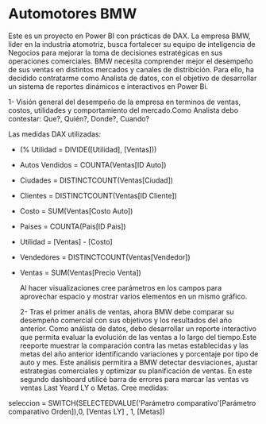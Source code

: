 # Automotores BMW
Este es un proyecto en Power BI con prácticas de DAX.
La empresa BMW, lider en la industria atomotriz, busca fortalecer su equipo de inteligencia de Negocios para mejorar la toma de decisiones estratégicas en sus operaciones comerciales. BMW necesita comprender mejor el desempeño de sus ventas en distintos mercados y canales de distribición.
Para ello, ha decidido contratarme como Analista de datos, con el objetivo de desarrollar un sistema de reportes dinámicos e interactivos en Power Bi.

1- Visión general del desempeño de la empresa en terminos de ventas, costos, utilidades y comportamiento del mercado.Como Analista debo contestar: Que?, Quién?, Donde?, Cuando?

Las medidas DAX utilizadas:

- (% Utilidad = DIVIDE([Utilidad], [Ventas]))

- Autos Vendidos = COUNTA(Ventas[ID Auto])

- Ciudades = DISTINCTCOUNT(Ventas[Ciudad]) 

- Clientes = DISTINCTCOUNT(Ventas[ID Cliente])

- Costo = SUM(Ventas[Costo Auto])

- Paises = COUNTA(Pais[ID Pais])

- Utilidad = [Ventas] - [Costo] 

- Vendedores = DISTINCTCOUNT(Ventas[Vendedor])

- Ventas = SUM(Ventas[Precio Venta])

  Al hacer visualizaciones cree parámetros en los campos para aprovechar espacio y mostrar varios elementos en un mismo gráfico.

  2- Tras el primer anális de ventas, ahora BMW debe comparar su desempeño comercial con sus objetivos y los resultados del año anterior. Como análista de datos, debo desarrollar un reporte interactivo que permita evaluar la evolución de las ventas a lo largo del tiempo.Este reeporte muestrar la comparación contra las metas establecidas y las metas del año anterior identificando variaciones y porcentaje por tipo de auto y mes. Este análisis permitira a BMW detectar desviaciones, ajustar estrategias comerciales y optimizar su planificación de ventas.
   En este segundo dashboard utilicé barra de errores para marcar las ventas vs ventas Last Yeard LY o Metas.
  Cree medidas:

 seleccion = SWITCH(SELECTEDVALUE('Parámetro comparativo'[Parámetro comparativo Orden]),0, [Ventas LY] , 1, [Metas])

